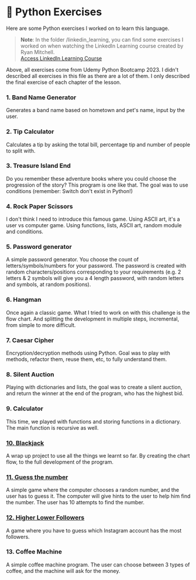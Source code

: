 # :snake: Python Exercises 

Here are some Python exercises I worked on to learn this language.
  
> **Note**: In the folder /linkedin_learning, you can find some exercises I worked on when watching the LinkedIn Learning course created by Ryan Mitchell.   
[Access LinkedIn Learning Course](https://www.linkedin.com/learning-login/share?forceAccount=false&redirect=https%3A%2F%2Fwww.linkedin.com%2Flearning%2Fpython-essential-training-18764650%3Ftrk%3Dshare_ent_url%26shareId%3DhOmHTWo6ScGy%252BMAJ0b8lEQ%253D%253D)  

Above, all exercises come from Udemy Python Bootcamp 2023. I didn't described all exercises in this file as there are a lot of them. I only described the final exercise of each chapter of the lesson.

### 1. Band Name Generator
Generates a band name based on hometown and pet's name, input by the user.

### 2. Tip Calculator
Calculates a tip by asking the total bill, percentage tip and number of people to split with.

### 3. Treasure Island End
Do you remember these adventure books where you could choose the progression of the story? This program is one like that. The goal was to use conditions (remember: Switch don't exist in Python!)

### 4. Rock Paper Scissors
I don't think I need to introduce this famous game. Using ASCII art, it's a user vs computer game. Using functions, lists, ASCII art, random module and conditions.

### 5. Password generator
A simple password generator. You choose the count of letters/symbols/numbers for your password. The password is created with random characters/positions corresponding to your requirements (e.g. 2 letters & 2 symbols will give you a 4 length password, with random letters and symbols, at random positions).

### 6. Hangman
Once again a classic game. What I tried to work on with this challenge is the flow chart. And splitting the development in multiple steps, incremental, from simple to more difficult.

### 7. Caesar Cipher
Encryption/decryption methods using Python. Goal was to play with methods, refactor them, reuse them, etc, to fully understand them.

### 8. Silent Auction
Playing with dictionaries and lists, the goal was to create a silent auction, and return the winner at the end of the program, who has the highest bid.

### 9. Calculator
This time, we played with functions and storing functions in a dictionary. The main function is recursive as well.

### <u>10. Blackjack</u>
A wrap up project to use all the things we learnt so far. By creating the chart flow, to the full development of the program.

### <u>11. Guess the number</u>
A simple game where the computer chooses a random number, and the user has to guess it. The computer will give hints to the user to help him find the number. The user has 10 attempts to find the number.

### <u>12. Higher Lower Followers</u>
A game where you have to guess which Instagram account has the most followers.

### 13. Coffee Machine

A simple coffee machine program. The user can choose between 3 types of coffee, and the machine will ask for the money.
